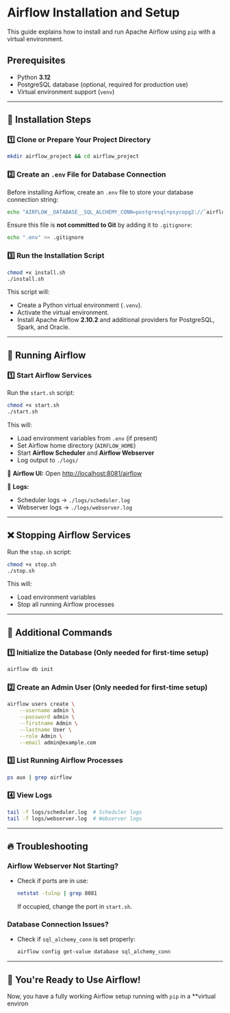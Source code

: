 # Airflow Installation and Setup

This guide explains how to install and run Apache Airflow using `pip` with a virtual environment.

## Prerequisites
- Python **3.12**
- PostgreSQL database (optional, required for production use)
- Virtual environment support (`venv`)

---

## 🚀 Installation Steps

### 1️⃣ Clone or Prepare Your Project Directory
```sh
mkdir airflow_project && cd airflow_project
```

### 2️⃣ Create an `.env` File for Database Connection
Before installing Airflow, create an `.env` file to store your database connection string:
```sh
echo "AIRFLOW__DATABASE__SQL_ALCHEMY_CONN=postgresql+psycopg2://`airflow`:`password`@localhost/airflow" > .env
```

Ensure this file is **not committed to Git** by adding it to `.gitignore`:
```sh
echo ".env" >> .gitignore
```

### 3️⃣ Run the Installation Script
```sh
chmod +x install.sh
./install.sh
```

This script will:
- Create a Python virtual environment (`.venv`).
- Activate the virtual environment.
- Install Apache Airflow **2.10.2** and additional providers for PostgreSQL, Spark, and Oracle.

---

## 🎯 Running Airflow

### 1️⃣ Start Airflow Services
Run the `start.sh` script:
```sh
chmod +x start.sh
./start.sh
```
This will:
- Load environment variables from `.env` (if present)
- Set Airflow home directory (`AIRFLOW_HOME`)
- Start **Airflow Scheduler** and **Airflow Webserver**
- Log output to `./logs/`


📌 **Airflow UI:** Open [http://localhost:8081/airflow](http://localhost:8081/airflow)

📌 **Logs:**
- Scheduler logs → `./logs/scheduler.log`
- Webserver logs → `./logs/webserver.log`

---

## ❌ Stopping Airflow Services
Run the `stop.sh` script:
```sh
chmod +x stop.sh
./stop.sh
```
This will:
- Load environment variables
- Stop all running Airflow processes

---

## 📌 Additional Commands

### 1️⃣ Initialize the Database (Only needed for first-time setup)
```sh
airflow db init
```

### 2️⃣ Create an Admin User (Only needed for first-time setup)
```sh
airflow users create \
    --username admin \
    --password admin \
    --firstname Admin \
    --lastname User \
    --role Admin \
    --email admin@example.com
```

### 3️⃣ List Running Airflow Processes
```sh
ps aux | grep airflow
```

### 4️⃣ View Logs
```sh
tail -f logs/scheduler.log  # Scheduler logs
tail -f logs/webserver.log  # Webserver logs
```

---

## 🔥 Troubleshooting
### **Airflow Webserver Not Starting?**
- Check if ports are in use:
  ```sh
  netstat -tulnp | grep 8081
  ```
  If occupied, change the port in `start.sh`.

### **Database Connection Issues?**
- Check if `sql_alchemy_conn` is set properly:
  ```sh
  airflow config get-value database sql_alchemy_conn
  ```

---

## 🎉 You're Ready to Use Airflow!
Now, you have a fully working Airflow setup running with `pip` in a **virtual environ